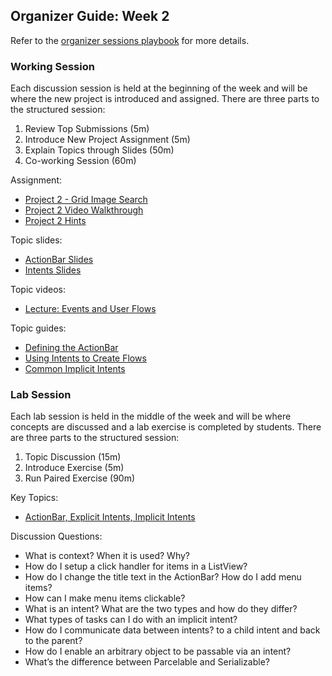 ## Organizer Guide: Week 2

Refer to the [organizer sessions playbook](https://docs.google.com/document/d/19EmwR4gxpFcsbVKAVVzLEQFCuwmNyemrbd7m9l5Nnqo/edit#heading=h.l827bue1wfay) for more details.

### Working Session

Each discussion session is held at the beginning of the week and will be where the new project is introduced and assigned. There are three parts to the structured session:

 1. Review Top Submissions (5m)
 2. Introduce New Project Assignment (5m)
 3. Explain Topics through Slides (50m)
 4. Co-working Session (60m)

Assignment:

- [Project 2 - Grid Image Search](http://courses.codepath.com/courses/intro_to_android/unit/2#!assignment) 
- [Project 2 Video Walkthrough](http://courses.codepath.com/course_videos/intro_to_android/vimeo/70808495?title=video%20walkthrough) 
- [Project 2 Hints](http://courses.codepath.com/courses/intro_to_android/unit/2#!hints) 

Topic slides:

- [ActionBar Slides](https://docs.google.com/a/thecodepath.com/presentation/d/1H0x8zPvhK-6lOIFLUbNB6vDBBYCJ2wU-brjnI2MQ_y8/edit) 
- [Intents Slides](https://docs.google.com/a/thecodepath.com/presentation/d/1ZDbcaI1ydNkQW0hBkJVr7hq5UtKGA8Xv7KNpjWQGWuE/edit) 

Topic videos:

- [Lecture: Events and User Flows](http://courses.codepath.com/course_videos/intro_to_android/vimeo/142351590?title=Lecture:%20Events%20and%20User%20Flows) 

Topic guides:

- [Defining the ActionBar](http://guides.codepath.com/android/Defining-The-ActionBar) 
- [Using Intents to Create Flows](http://guides.codepath.com/android/Using-Intents-to-Create-Flows) 
- [Common Implicit Intents](http://guides.codepath.com/android/Common-Implicit-Intents) 

### Lab Session

Each lab session is held in the middle of the week and will be where concepts are discussed and a lab exercise is completed by students. There are three parts to the structured session:

 1. Topic Discussion (15m)
 2. Introduce Exercise (5m)
 3. Run Paired Exercise (90m)

Key Topics:

- [ActionBar, Explicit Intents, Implicit Intents](http://courses.codepath.com/courses/intro_to_android/unit/2#!exercises) 

Discussion Questions:

- What is context? When it is used? Why? 
- How do I setup a click handler for items in a ListView? 
- How do I change the title text in the ActionBar? How do I add menu items? 
- How can I make menu items clickable? 
- What is an intent? What are the two types and how do they differ? 
- What types of tasks can I do with an implicit intent? 
- How do I communicate data between intents? to a child intent and back to the parent? 
- How do I enable an arbitrary object to be passable via an intent? 
- What’s the difference between Parcelable and Serializable?

